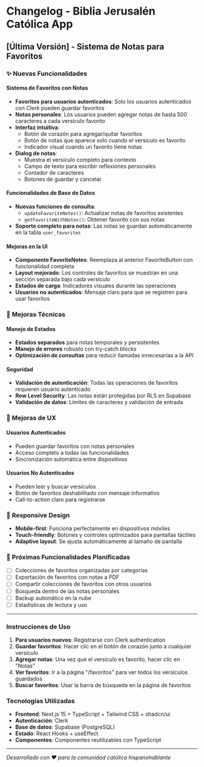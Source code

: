 # Changelog - Biblia Jerusalén Católica App

## [Última Versión] - Sistema de Notas para Favoritos

### ✨ Nuevas Funcionalidades

#### Sistema de Favoritos con Notas
- **Favoritos para usuarios autenticados**: Solo los usuarios autenticados con Clerk pueden guardar favoritos
- **Notas personales**: Los usuarios pueden agregar notas de hasta 500 caracteres a cada versículo favorito
- **Interfaz intuitiva**: 
  - Botón de corazón para agregar/quitar favoritos
  - Botón de notas que aparece solo cuando el versículo es favorito
  - Indicador visual cuando un favorito tiene notas
- **Dialog de notas**: 
  - Muestra el versículo completo para contexto
  - Campo de texto para escribir reflexiones personales
  - Contador de caracteres
  - Botones de guardar y cancelar

#### Funcionalidades de Base de Datos
- **Nuevas funciones de consulta**:
  - `updateFavoriteNotes()`: Actualizar notas de favoritos existentes
  - `getFavoriteWithNotes()`: Obtener favorito con sus notas
- **Soporte completo para notas**: Las notas se guardan automáticamente en la tabla `user_favorites`

#### Mejoras en la UI
- **Componente FavoriteNotes**: Reemplaza al anterior FavoriteButton con funcionalidad completa
- **Layout mejorado**: Los controles de favoritos se muestran en una sección separada bajo cada versículo
- **Estados de carga**: Indicadores visuales durante las operaciones
- **Usuarios no autenticados**: Mensaje claro para que se registren para usar favoritos

### 🔧 Mejoras Técnicas

#### Manejo de Estados
- **Estados separados** para notas temporales y persistentes
- **Manejo de errores** robusto con try-catch blocks
- **Optimización de consultas** para reducir llamadas innecesarias a la API

#### Seguridad
- **Validación de autenticación**: Todas las operaciones de favoritos requieren usuario autenticado
- **Row Level Security**: Las notas están protegidas por RLS en Supabase
- **Validación de datos**: Límites de caracteres y validación de entrada

### 🎨 Mejoras de UX

#### Usuarios Autenticados
- Pueden guardar favoritos con notas personales
- Acceso completo a todas las funcionalidades
- Sincronización automática entre dispositivos

#### Usuarios No Autenticados
- Pueden leer y buscar versículos
- Botón de favoritos deshabilitado con mensaje informativo
- Call-to-action claro para registrarse

### 📱 Responsive Design
- **Mobile-first**: Funciona perfectamente en dispositivos móviles
- **Touch-friendly**: Botones y controles optimizados para pantallas táctiles
- **Adaptive layout**: Se ajusta automáticamente al tamaño de pantalla

### 🔄 Próximas Funcionalidades Planificadas
- [ ] Colecciones de favoritos organizadas por categorías
- [ ] Exportación de favoritos con notas a PDF
- [ ] Compartir colecciones de favoritos con otros usuarios
- [ ] Búsqueda dentro de las notas personales
- [ ] Backup automático en la nube
- [ ] Estadísticas de lectura y uso

---

### Instrucciones de Uso

1. **Para usuarios nuevos**: Registrarse con Clerk authentication
2. **Guardar favoritos**: Hacer clic en el botón de corazón junto a cualquier versículo
3. **Agregar notas**: Una vez que el versículo es favorito, hacer clic en "Notas"
4. **Ver favoritos**: Ir a la página "/favoritos" para ver todos los versículos guardados
5. **Buscar favoritos**: Usar la barra de búsqueda en la página de favoritos

### Tecnologías Utilizadas
- **Frontend**: Next.js 15 + TypeScript + Tailwind CSS + shadcn/ui
- **Autenticación**: Clerk
- **Base de datos**: Supabase (PostgreSQL)
- **Estado**: React Hooks + useEffect
- **Componentes**: Componentes reutilizables con TypeScript

---

*Desarrollado con ❤️ para la comunidad católica hispanohablante* 